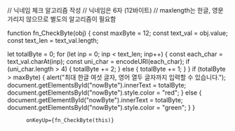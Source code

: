 // 닉네임 체크 알고리즘 작성
// 닉네임은 6자 (12바이트)
// maxlength는 한글, 영문 가리지 않으므로 별도의 알고리즘이 필요함

function fn_CheckByte(obj) {
const maxByte = 12;
const text_val = obj.value;
const text_len = text_val.length;

let totalByte = 0;
for (let inp = 0; inp < text_len; inp++) {
const each_char = text_val.charAt(inp);
const uni_char = encodeURI(each_char);
if (uni_char.length > 4) {
totalByte += 2;
} else {
totalByte += 1;
}
}
if (totalByte > maxByte) {
alert("최대 한글 여섯 글자, 영어 열두 글자까지 입력할 수 있습니다.");
document.getElementsById("nowByte").innerText = totalByte;
document.getElementsById("nowByte").style.color = "red";
} else {
document.getElementById("nowByte").innerText = totalByte;
document.getElementsById("nowByte").style.color = "green";
}
}

          onKeyUp={fn_CheckByte(this)}
